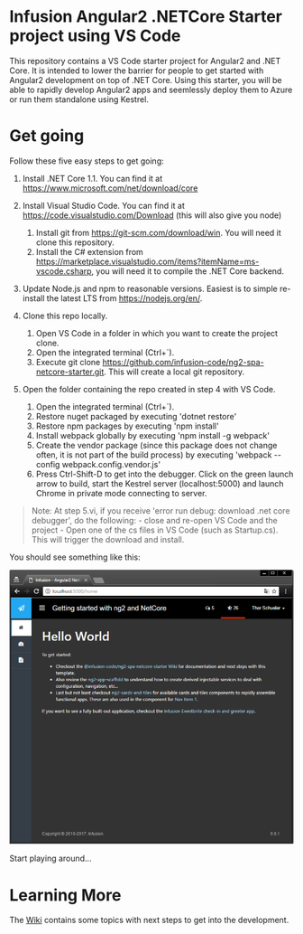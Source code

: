 # Infusion Angular2 .NETCore Starter project using VS Code

This repository contains a VS Code starter project for Angular2 and .NET Core. It is intended to lower the barrier for people to get started with Angular2 development on top of .NET Core. Using this starter, you will be able to rapidly develop Angular2 apps and seemlessly deploy them to Azure or run them standalone using Kestrel.  

# Get going

Follow these five easy steps to get going:

1. Install .NET Core 1.1. You can find it at https://www.microsoft.com/net/download/core

2. Install Visual Studio Code. You can find it at https://code.visualstudio.com/Download (this will also give you node)
   1. Install git from https://git-scm.com/download/win. You will need it clone this repository.
   2. Install the  C# extension from https://marketplace.visualstudio.com/items?itemName=ms-vscode.csharp, you will need it to compile the .NET Core backend. 

3. Update Node.js and npm to reasonable versions. Easiest is to simple re-install the latest LTS from https://nodejs.org/en/. 

4. Clone this repo locally.
    1. Open VS Code in a folder in which you want to create the project clone.
    2. Open the integrated terminal (Ctrl+`).
    3. Execute git clone https://github.com/infusion-code/ng2-spa-netcore-starter.git. This will create a local git repository. 

5. Open the folder containing the repo created in step 4 with VS Code. 
    1. Open the integrated terminal (Ctrl+`).
    2. Restore nuget packaged by executing 'dotnet restore'
    3. Restore npm packages by executing 'npm install'
    4. Install webpack globally by executing 'npm install -g webpack'
    5. Create the vendor package (since this package does not change often, it is not part of the build process) by executing 'webpack --config webpack.config.vendor.js'
    6. Press Ctrl-Shift-D to get into the debugger. Click on the green launch arrow to build, start the Kestrel server (localhost:5000) and launch Chrome in private mode connecting to server.
    

> Note: At step 5.vi, if you receive 'error run debug: download .net core debugger', do the following:
>       - close and re-open VS Code and the project
>       - Open one of the cs files in VS Code (such as Startup.cs). This will trigger the download and install.


You should see something like this:

![Startup](/wwwroot/static/media/startup.png?raw=true "Startup")

Start playing around...

# Learning More

The [Wiki](https://github.com/infusion-code/ng2-spa-netcore-starter/wiki) contains some topics with next steps to get into the development. 

